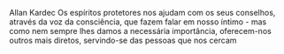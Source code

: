 Allan Kardec
Os espíritos protetores nos ajudam com os seus conselhos, através da voz da consciência, que fazem falar em nosso íntimo - mas como nem sempre lhes damos a necessária importância, oferecem-nos outros mais diretos, servindo-se das pessoas que nos cercam
